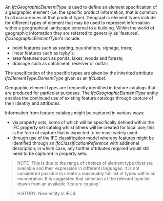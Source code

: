 ﻿An _IfcGeographicElementType_ is used to define an element specification of a geographic element (i.e. the specific product information, that is common to all occurrences of that product type). Geographic element types include for different types of element that may be used to represent information within a geographical landscape external to a building. Within the world of geographic information they are referred to generally as 'features'. _IfcGeographicElementType_'s include:

* point features such as seating, bus shelters, signage, trees; 
* linear features such as layby's; 
* area features such as ponds, lakes, woods and forests; 
* drainage such as catchment, reserver or outfall.

The specification of the specific types are given by the inherited attribute _IfcElementType.ElementType_ given as an _IfcLabel_.

Geographic element types are frequently identified in feature catalogs that are produced for particular purposes. The _IfcGeographicElementType_ entity enables the continued use of existing feature catalogs through capture of their identity and attributes.

Information from feature catalogs might be captured in various ways:

* via property sets, some of which will be specifically defined within the IFC property set catalog whilst others will be created for local use; this is the form of capture that is expected to be most widely used 
* through use of the IFC classification model whereby features might be identified through an _IfcClassificationReference_ with additional description; in which case, any further attributes required would still need to be captured in property sets. 

> NOTE&nbsp; This is due to the range of choices of element type thyat are available and their expression in different languages. It is not considered possible to create a reasonably full list of types within an enumeration. It is suggested that selection of the relevant type be drawn from an available 'feature catalog'.

> HISTORY&nbsp; New entity in IFC4.
